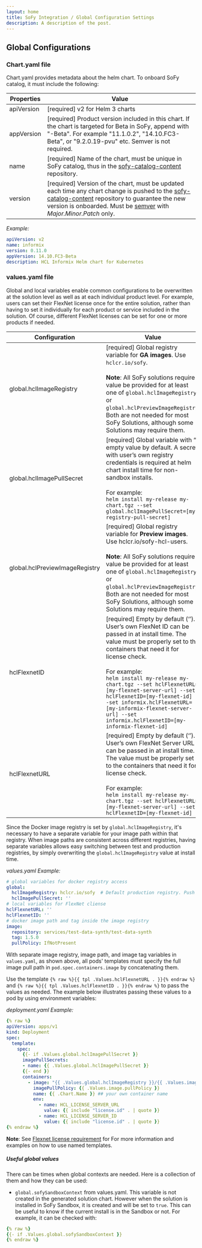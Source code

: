 ```yaml
---
layout: home
title: SoFy Integration / Global Configuration Settings
description: A description of the post.
---
```


## Global Configurations

### Chart.yaml file

Chart.yaml provides metadata about the helm chart. To onboard SoFy catalog, it must include the following:

| Properties        | Value |
| ----------------- | ------ |
| apiVersion        | [required] v2 for Helm 3 charts |
| appVersion        | [required] Product version included in this chart. If the chart is targeted for Beta in SoFy, append with "-Beta". For example "11.1.0.2", "14.10.FC3-Beta", or "9.2.0.19-pvu" etc. Semver is not required.|
| name              | [required] Name of the chart, must be unique in SoFy catalog, thus in the [sofy-catalog-content](https://github01.hclpnp.com/kubernetes/sofy-catalog-content) repository. |
| version           | [required] Version of the chart, must be updated each time any chart change is pushed to the [sofy-catalog-content](https://github01.hclpnp.com/kubernetes/sofy-catalog-content) repository to guarantee the new version is onboarded. Must be [semver](https://semver.org/) with *Major.Minor.Patch* only. |  


*Example:*

```yaml
apiVersion: v2
name: informix
version: 0.11.0
appVersion: 14.10.FC3-Beta
description: HCL Informix Helm chart for Kubernetes
```

### values.yaml file

Global and local variables enable common configurations to be overwritten at the solution level as well as at each individual product level. For example, users can set their FlexNet license once for the entire solution, rather than having to set it individually for each product or service included in the solution. Of course, different FlexNet licenses can be set for one or more products if needed.

| Configuration | Value |
| ------------- | ----- |
| global.hclImageRegistry | [required] Global registry variable for **GA images**. Use `hclcr.io/sofy`.<br /><br />**Note**: All SoFy solutions require a value be provided for at least one of `global.hclImageRegistry` or `global.hclPreviewImageRegistry`. Both are not needed for most SoFy Solutions, although some Solutions may require them. |
| global.hclImagePullSecret | [required] Global variable with “” empty value by default. A secret with user’s own registry credentials is required at helm chart install time for non-sandbox installs.<br /><br />For example: <br />`helm install my-release my-chart.tgz --set global.hclImagePullSecret=[my-registry-pull-secret]` |
| global.hclPreviewImageRegistry | [required] Global registry variable for **Preview images**. Use hclcr.io/sofy-hcl-users.<br /><br />**Note**: All SoFy solutions require a value be provided for at least one of `global.hclImageRegistry` or `global.hclPreviewImageRegistry`. Both are not needed for most SoFy Solutions, although some Solutions may require them. |
| hclFlexnetID | [required] Empty by default (‘’). User’s own FlexNet ID can be passed in at install time. The value must be properly set to the containers that need it for license check. <br /><br />For example: <br />`helm install my-release my-chart.tgz --set hclFlexnetURL=[my-flexnet-server-url] --set hclFlexnetID=[my-flexnet-id] --set informix.hclFlexnetURL=[my-informix-flexnet-server-url] --set informix.hclFlexnetID=[my-informix-flexnet-id]` |
| hclFlexnetURL | [required] Empty by default (‘’). User’s own FlexNet Server URL can be passed in at install time. The value must be properly set to the containers that need it for license check. <br /><br />For example: <br />`helm install my-release my-chart.tgz --set hclFlexnetURL=[my-flexnet-server-url] --set hclFlexnetID=[my-flexnet-id]` |

Since the Docker image registry is set by `global.hclImageRegistry`, it's necessary to have a separate variable for your image path within that registry. When image paths are consistent across different registries, having separate variables allows easy switching between test and production registries, by simply overwriting the `global.hclImageRegistry` value at install time.

*values.yaml Example:*

```yaml
# global variables for docker registry access
global:
  hclImageRegistry: hclcr.io/sofy  # Default production registry. Push your images to "gcr.io/blackjack-209019".
  hclImagePullSecret: ''
# local variables for FlexNet cliense  
hclFlexnetURL: ''
hclFlexnetID: ''
# docker image path and tag inside the image registry
image:
  repository: services/test-data-synth/test-data-synth
  tag: 1.5.0
  pullPolicy: IfNotPresent
```

With separate image registry, image path, and image tag variables in `values.yaml`, as shown above, all pods' templates must specify the full image pull path in `pod.spec.containers.image` by concatenating them.

Use the template `{% raw %}{{ tpl .Values.hclFlexnetURL . }}{% endraw %}` and `{% raw %}{{ tpl .Values.hclFlexnetID . }}{% endraw %}` to pass the values as needed. The example below illustrates passing these values to a pod by using environment variables:

*deployment.yaml Example:*

```yaml
{% raw %}
apiVersion: apps/v1
kind: Deployment
spec:
  template:
    spec:
      {{- if .Values.global.hclImagePullSecret }}
      imagePullSecrets:
      - name: {{ .Values.global.hclImagePullSecret }}
      {{- end }}
      containers:
        - image: "{{ .Values.global.hclImageRegistry }}/{{ .Values.image.repository }}:{{ .Values.image.tag }}"
          imagePullPolicy: {{ .Values.image.pullPolicy }}
          name: {{ .Chart.Name }} ## your own container name
          env:
            - name: HCL_LICENSE_SERVER_URL
              value: {{ include "license.id" . | quote }}
            - name: HCL_LICENSE_SERVER_ID
              value: {{ include "license.id" . | quote }}
{% endraw %}
```

**Note**: See [Flexnet license requirement](#1-flexnet-license) for For more information and examples on how to use named templates.

##### Useful global values

There can be times when global contexts are needed. Here is a collection of them and how they can be used:

- `global.sofySandboxContext` from values.yaml. This variable is not created in the generated solution chart. However when the solution is installed in SoFy Sandbox, it is created and will be set to `true`. This can be useful to know if the current install is in the Sandbox or not.  For example, it can be checked with:
  
```yaml 
{% raw %}
{{- if .Values.global.sofySandboxContext }}
{% endraw %}
```
